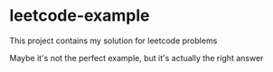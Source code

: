 # leetcode-example
This project contains my solution for leetcode problems

Maybe it's not the perfect example, but it's actually the right answer
